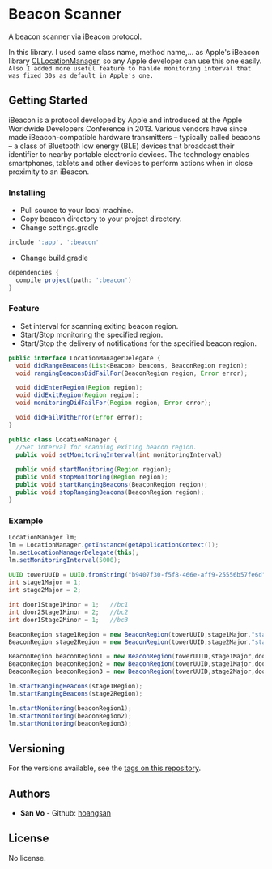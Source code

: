# Beacon Scanner
A beacon scanner via iBeacon protocol.

In this library. I used same class name, method name,... as Apple's iBeacon library [CLLocationManager](https://developer.apple.com/documentation/corelocation/cllocationmanager), so any Apple developer can use this one easily.
`Also I added more useful feature to hanlde monitoring interval that was fixed 30s as default in Apple's one.`

## Getting Started
iBeacon is a protocol developed by Apple and introduced at the Apple Worldwide Developers Conference in 2013. Various vendors have since made iBeacon-compatible hardware transmitters – typically called beacons – a class of Bluetooth low energy (BLE) devices that broadcast their identifier to nearby portable electronic devices. The technology enables smartphones, tablets and other devices to perform actions when in close proximity to an iBeacon.

### Installing

- Pull source to your local machine.
- Copy beacon directory to your project directory.
- Change settings.gradle
```gradle
include ':app', ':beacon'

```
- Change build.gradle
```gradle
dependencies {
  compile project(path: ':beacon')
}
```
### Feature
- Set interval for scanning exiting beacon region.
- Start/Stop monitoring the specified region.
- Start/Stop the delivery of notifications for the specified beacon region.

```java
public interface LocationManagerDelegate {
  void didRangeBeacons(List<Beacon> beacons, BeaconRegion region);
  void rangingBeaconsDidFailFor(BeaconRegion region, Error error);

  void didEnterRegion(Region region);
  void didExitRegion(Region region);
  void monitoringDidFailFor(Region region, Error error);

  void didFailWithError(Error error);
}

public class LocationManager {
  //Set interval for scanning exiting beacon region.
  public void setMonitoringInterval(int monitoringInterval)
  
  public void startMonitoring(Region region);
  public void stopMonitoring(Region region);
  public void startRangingBeacons(BeaconRegion region);
  public void stopRangingBeacons(BeaconRegion region);
}
```

### Example
```java
LocationManager lm;
lm = LocationManager.getInstance(getApplicationContext());
lm.setLocationManagerDelegate(this);
lm.setMonitoringInterval(5000);
        
UUID towerUUID = UUID.fromString("b9407f30-f5f8-466e-aff9-25556b57fe6d");
int stage1Major = 1;
int stage2Major = 2;

int door1Stage1Minor = 1;   //bc1
int door2Stage1Minor = 2;   //bc2
int door1Stage2Minor = 1;   //bc3

BeaconRegion stage1Region = new BeaconRegion(towerUUID,stage1Major,"stage1");
BeaconRegion stage2Region = new BeaconRegion(towerUUID,stage2Major,"stage2");

BeaconRegion beaconRegion1 = new BeaconRegion(towerUUID,stage1Major,door1Stage1Minor,"beacon1");
BeaconRegion beaconRegion2 = new BeaconRegion(towerUUID,stage1Major,door2Stage1Minor,"beacon2");
BeaconRegion beaconRegion3 = new BeaconRegion(towerUUID,stage2Major,door1Stage2Minor,"beacon3");

lm.startRangingBeacons(stage1Region);
lm.startRangingBeacons(stage2Region);

lm.startMonitoring(beaconRegion1);
lm.startMonitoring(beaconRegion2);
lm.startMonitoring(beaconRegion3);
```

## Versioning

For the versions available, see the [tags on this repository](https://github.com/hoangsan/beacon_scanner/tags). 

## Authors

* **San Vo** - Github: [hoangsan](https://github.com/hoangsan)

## License

No license.
